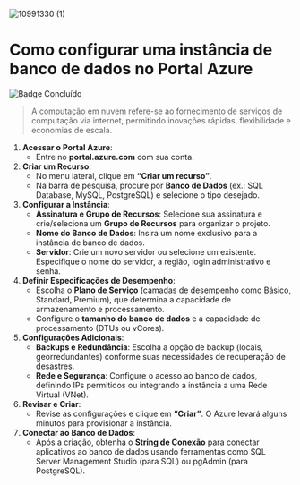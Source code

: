 ![10991330 (1)](https://github.com/user-attachments/assets/1e444620-05d4-4b1c-a5a3-30b7c573f0b3)

# Como configurar uma instância de banco de dados no Portal Azure
![Badge Concluído](http://img.shields.io/static/v1?label=STATUS&message=CONCLUÍDO&color=23232e&style=for-the-badge)

> A computação em nuvem refere-se ao fornecimento de serviços de computação via internet, permitindo inovações rápidas, flexibilidade e economias de escala. 
  
1. **Acessar o Portal Azure**: 
   - Entre no **portal.azure.com** com sua conta.
2. **Criar um Recurso**:
   - No menu lateral, clique em **“Criar um recurso”**.
   - Na barra de pesquisa, procure por **Banco de Dados** (ex.: SQL Database, MySQL, PostgreSQL) e selecione o tipo desejado.
3. **Configurar a Instância**:
   - **Assinatura e Grupo de Recursos**: Selecione sua assinatura e crie/seleciona um **Grupo de Recursos** para organizar o projeto.
   - **Nome do Banco de Dados**: Insira um nome exclusivo para a instância de banco de dados.
   - **Servidor**: Crie um novo servidor ou selecione um existente. Especifique o nome do servidor, a região, login administrativo e senha.
4. **Definir Especificações de Desempenho**:
   - Escolha o **Plano de Serviço** (camadas de desempenho como Básico, Standard, Premium), que determina a capacidade de armazenamento e processamento.
   - Configure o **tamanho do banco de dados** e a capacidade de processamento (DTUs ou vCores).
5. **Configurações Adicionais**:
   - **Backups e Redundância**: Escolha a opção de backup (locais, georredundantes) conforme suas necessidades de recuperação de desastres.
   - **Rede e Segurança**: Configure o acesso ao banco de dados, definindo IPs permitidos ou integrando a instância a uma Rede Virtual (VNet).
6. **Revisar e Criar**:
   - Revise as configurações e clique em **“Criar”**. O Azure levará alguns minutos para provisionar a instância.
7. **Conectar ao Banco de Dados**:
   - Após a criação, obtenha o **String de Conexão** para conectar aplicativos ao banco de dados usando ferramentas como SQL Server Management Studio (para SQL) ou pgAdmin (para PostgreSQL).
